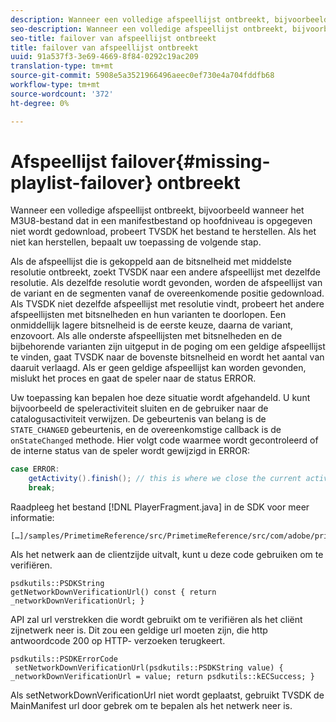 ```yaml
---
description: Wanneer een volledige afspeellijst ontbreekt, bijvoorbeeld wanneer het M3U8-bestand dat in een manifestbestand op hoofdniveau is opgegeven niet wordt gedownload, probeert TVSDK het bestand te herstellen. Als het niet kan herstellen, bepaalt uw toepassing de volgende stap.
seo-description: Wanneer een volledige afspeellijst ontbreekt, bijvoorbeeld wanneer het M3U8-bestand dat in een manifestbestand op hoofdniveau is opgegeven niet wordt gedownload, probeert TVSDK het bestand te herstellen. Als het niet kan herstellen, bepaalt uw toepassing de volgende stap.
seo-title: failover van afspeellijst ontbreekt
title: failover van afspeellijst ontbreekt
uuid: 91a537f3-3e69-4669-8f84-0292c19ac209
translation-type: tm+mt
source-git-commit: 5908e5a3521966496aeec0ef730e4a704fddfb68
workflow-type: tm+mt
source-wordcount: '372'
ht-degree: 0%

---
```



# Afspeellijst failover{#missing-playlist-failover} ontbreekt

Wanneer een volledige afspeellijst ontbreekt, bijvoorbeeld wanneer het M3U8-bestand dat in een manifestbestand op hoofdniveau is opgegeven niet wordt gedownload, probeert TVSDK het bestand te herstellen. Als het niet kan herstellen, bepaalt uw toepassing de volgende stap.

Als de afspeellijst die is gekoppeld aan de bitsnelheid met middelste resolutie ontbreekt, zoekt TVSDK naar een andere afspeellijst met dezelfde resolutie. Als dezelfde resolutie wordt gevonden, worden de afspeellijst van de variant en de segmenten vanaf de overeenkomende positie gedownload. Als TVSDK niet dezelfde afspeellijst met resolutie vindt, probeert het andere afspeellijsten met bitsnelheden en hun varianten te doorlopen. Een onmiddellijk lagere bitsnelheid is de eerste keuze, daarna de variant, enzovoort. Als alle onderste afspeellijsten met bitsnelheden en de bijbehorende varianten zijn uitgeput in de poging om een geldige afspeellijst te vinden, gaat TVSDK naar de bovenste bitsnelheid en wordt het aantal van daaruit verlaagd. Als er geen geldige afspeellijst kan worden gevonden, mislukt het proces en gaat de speler naar de status ERROR.

Uw toepassing kan bepalen hoe deze situatie wordt afgehandeld. U kunt bijvoorbeeld de speleractiviteit sluiten en de gebruiker naar de catalogusactiviteit verwijzen. De gebeurtenis van belang is de `STATE_CHANGED` gebeurtenis, en de overeenkomstige callback is de `onStateChanged` methode. Hier volgt code waarmee wordt gecontroleerd of de interne status van de speler wordt gewijzigd in ERROR:

```java
case ERROR: 
    getActivity().finish(); // this is where we close the current activity (the Player activity) 
    break;
```

Raadpleeg het bestand [!DNL PlayerFragment.java] in de SDK voor meer informatie:

```
[…]/samples/PrimetimeReference/src/PrimetimeReference/src/com/adobe/primetime/reference/ui/player/
```

Als het netwerk aan de clientzijde uitvalt, kunt u deze code gebruiken om te verifiëren.

```
psdkutils::PSDKString 
getNetworkDownVerificationUrl() const { return 
_networkDownVerificationUrl; }
```

API zal url verstrekken die wordt gebruikt om te verifiëren als het cliënt zijnetwerk neer is. Dit zou een geldige url moeten zijn, die http antwoordcode 200 op HTTP- verzoeken terugkeert.

```
psdkutils::PSDKErrorCode 
 setNetworkDownVerificationUrl(psdkutils::PSDKString value) {  
_networkDownVerificationUrl = value; return psdkutils::kECSuccess; }
```

Als setNetworkDownVerificationUrl niet wordt geplaatst, gebruikt TVSDK de MainManifest url door gebrek om te bepalen als het netwerk neer is.
